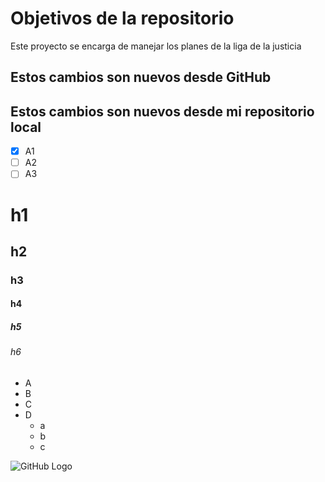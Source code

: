 # Objetivos de la repositorio

Este proyecto se encarga de manejar los planes de la liga de la justicia

## Estos cambios son nuevos desde GitHub
## Estos cambios son nuevos desde mi repositorio local

- [x] A1
- [ ] A2
- [ ] A3

# h1
## h2
### h3
#### h4
##### h5
###### h6

* A
* B
* C
* D
  * a
  * b
  * c

![GitHub Logo](https://octodex.github.com/images/orderedlistocat.png)
 
